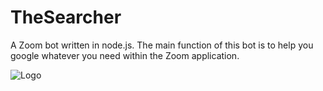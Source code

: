 # TheSearcher
A Zoom bot written in node.js. The main function of this bot is to help you google whatever you need within the Zoom application.

![Logo](README_RESOURCES/LOGO)
